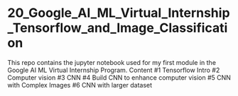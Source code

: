 # 20_Google_AI_ML_Virtual_Internship_Tensorflow_and_Image_Classification
This repo contains the jupyter notebook used for my first module in the Google AI ML Virtual Internship Program. Content #1 Tensorflow Intro  #2 Computer vision #3 CNN #4 Build CNN to enhance computer vision #5 CNN with Complex Images #6 CNN with larger dataset
